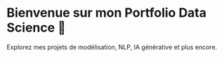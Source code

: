 # Bienvenue sur mon Portfolio Data Science 👋

Explorez mes projets de modélisation, NLP, IA générative et plus encore.
